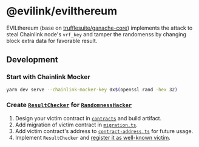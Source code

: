 # @evilink/evilthereum

EVILthereum (base on [trufflesuite/ganache-core](https://github.com/trufflesuite/ganache-core)) implements the attack to steal Chainlink node's `vrf_key` and tamper the randomenss by changing block extra data for favorable result.

## Development

### Start with Chainlink Mocker

```bash
yarn dev serve --chainlink-mocker-key 0x$(openssl rand -hex 32)
```

### Create [`ResultChecker`](./src/core/randomness-hacker/type.ts#L11) for [`RandomnessHacker`](./src/core/randomness-hacker/index.ts#L22)

1. Design your victim contract in [`contracts`](../../contracts) and build artifact.
2. Add migration of victim contract in [`migration.ts`](src/core/migration.ts).
3. Add victim contract's address to [`contract-address.ts`](../constant/src/contract-address.ts) for future usage.
4. Implement `ResultChecker` and [register it as well-known victim](./src/core/randomness-hacker/index.ts#L73).
